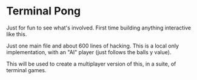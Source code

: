 # Terminal Pong
Just for fun to see what's involved. First time building anything interactive like this.

Just one main file and about 600 lines of hacking. This is a local only implementation, with an "AI" player (just follows the balls y value).

This will be used to create a multiplayer version of this, in a suite, of terminal games.
